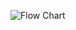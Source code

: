 
![Flow Chart](https://docs.google.com/drawings/d/1xaVsDVn24-Titf89b4U-BcsmWvnpkGusQsVfYAau2b4/edit)

